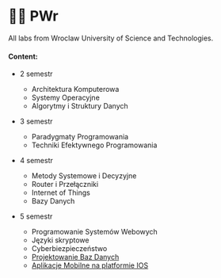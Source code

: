 # 👨‍🎓 PWr
All labs from Wroclaw University of Science and Technologies.

#### Content:
 - 2 semestr
    - Architektura Komputerowa
    - Systemy Operacyjne
    - Algorytmy i Struktury Danych

 - 3 semestr
    - Paradygmaty Programowania
    - Techniki Efektywnego Programowania
    
 - 4 semestr
    - Metody Systemowe i Decyzyjne
    - Router i Przełączniki
    - Internet of Things
    - Bazy Danych

 - 5 semestr
    - Programowanie Systemów Webowych
    - Języki skryptowe
    - Cyberbiezpieczeństwo
    - [Projektowanie Baz Danych](https://github.com/zaxoavoki/next-e-com)
    - [Aplikacje Mobilne na platformie IOS](https://github.com/zaxoavoki/react-native-dating-app)
